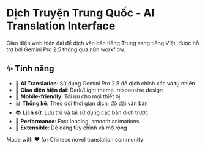 # Dịch Truyện Trung Quốc - AI Translation Interface

Giao diện web hiện đại để dịch văn bản tiếng Trung sang tiếng Việt, được hỗ trợ bởi Gemini Pro 2.5 thông qua n8n workflow.

## ✨ Tính năng

- 🤖 **AI Translation**: Sử dụng Gemini Pro 2.5 để dịch chính xác và tự nhiên
- 🎨 **Giao diện hiện đại**: Dark/Light theme, responsive design
- 📱 **Mobile-friendly**: Tối ưu cho mọi thiết bị
- 📊 **Thống kê**: Theo dõi thời gian dịch, độ dài văn bản
- 📚 **Lịch sử**: Lưu trữ và tái sử dụng các bản dịch trước
- 🚀 **Performance**: Fast loading, smooth animations
- 🔧 **Extensible**: Dễ dàng tùy chỉnh và mở rộng

Made with ❤️ for Chinese novel translation community
